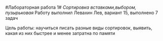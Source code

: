#Лабораторная работа 1#
*Сортировка вставками,выбором, пузырьковая*
Работу выполнил Левахин Лев, вариант 15, выполнено 7 задач

Цель работы: научиться писать разные виды сортировок, выявить, какая из них быстрее и менее затратна по памяти
